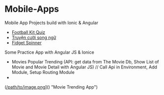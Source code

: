 # Mobile-Apps

Mobile App Projects build with Ionic & Angular

* [Football Kit Quiz](https://play.google.com/store/apps/details?id=com.mtstudio.footballkitsquiz)
* [Truyện cười song ngữ](https://play.google.com/store/apps/details?id=com.mtstudio.lightstar.truyencuoisongngu)
* [Fidget Spinner](https://play.google.com/store/apps/details?id=com.mtstudio.relaxgame.fidgethandspinnergalaxy)


Some Practice App with Angular JS & Ionice
* Movies Popular Trending
(API: get data from The Movie Db, Show List of Movie and Movie Detail with Angular JS) 
// Call Api in Environment, Add Module, Setup Routing Module
* 
([/path/to/image.png](https://github.com/nvminhtu/Mobile-Apps/blob/main/trending-movies.png)]() "Movie Trending App")
